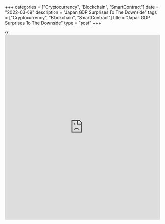 +++
categories = ["Cryptocurrency", "Blockchain", "SmartContract"]
date = "2022-03-09"
description = "Japan GDP Surprises To The Downside"
tags = ["Cryptocurrency", "Blockchain", "SmartContract"]
title = "Japan GDP Surprises To The Downside"
type = "post"
+++

{{<iframe id="large-banner" src="https://www.bounty.group/#slide=4.0" width="100%" height="600" scrolling="no" style="border: 0px solid rgb(216, 221, 230); border-radius: 3px;">}}

Japan's gross domestic product expanded an annualized 4.6 percent on
year in the fourth quarter of 2021, the Cabinet Office said on Wednesday
- well shy of forecasts for a gain of 5.6 percent following the
downwardly revised 2.8 percent contraction in the previous three months
(originally -2.7 percent).

On a seasonally adjusted quarterly basis, GDP was up just 1.1 percent -
again missing expectations for 1.4 percent after shrinking 0.7 percent
in the three months prior.

Capital expenditure added 0.3 percent on quarter, missing forecasts for
0.7 percent after contracting 2.4 percent in Q3.

External demand rose 0.2 percent on quarter, matching forecasts and up
from 0.1 percent in the third quarter.

For comments and feedback [contact](https://www.playgroundfx.com/contact/): editorial@rtt[news](https://www.letsplayfx.com/blog/forex-news-website/).com

[Economic News][1]

 **What parts of the world are seeing the best (and worst) economic
performances lately? Click[here][2] to check out our [Econ Scorecard][2]
and find out! See up-to-the-moment [ranking](https://www.playgroundfx.com/blog/crypto-exchange-ranking/)s for the best and worst
performers in [GDP][3], [unemployment rate][4], [inflation][5] and much
more.**

   1. www.rtt[news](https://www.letsplayfx.com/blog/forex-news-website/).com/Content/EconomicNews.aspx
   2. www.rtt[news](https://www.letsplayfx.com/blog/forex-news-website/).com/economic-scorecard/world-rank/retail-sales/highest-performance.aspx
   3. www.rtt[news](https://www.letsplayfx.com/blog/forex-news-website/).com/economic-scorecard/world-rank/GDP/highest-performance.aspx
   4. www.rtt[news](https://www.letsplayfx.com/blog/forex-news-website/).com/economic-scorecard/world-rank/unemployment-rate/lowest-performance.aspx
   5. www.rtt[news](https://www.letsplayfx.com/blog/forex-news-website/).com/economic-scorecard/world-rank/CPI/highest-performance.aspx